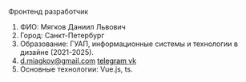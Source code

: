 Фронтенд разработчик
1. ФИО: Мягков Даниил Львович
2. Город: Санкт-Петербург
3. Образование: ГУАП, информационные системы и технологии в дизайне (2021-2025).
4. <a href='d.miagkov@gmail.com'>d.miagkov@gmail.com</a> <a style='color:black' href="https://t.me/daniil_miagkov">telegram
</a> <a href="https://vk.com/daniil_miagkov">vk</a>
5. Основные технологии: Vue.js, ts.
